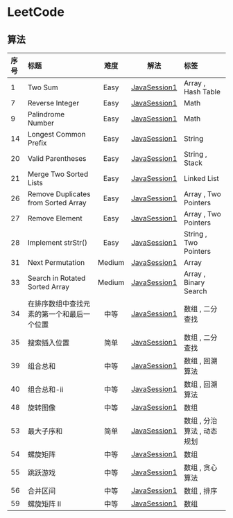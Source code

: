 # LeetCode

## 算法

| 序号 | 标题 | 难度 | 解法 | 标签 |
| :- | :- | :-: | :-: | :- |
| 1 | Two Sum | Easy | [JavaSession1](1.two-sum.java) | Array , Hash Table |
| 7 | Reverse Integer | Easy |[JavaSession1](7.reverse-integer.java) | Math |
| 9 | Palindrome Number | Easy | [JavaSession1](9.palindrome-number.java) | Math |
| 14 | Longest Common Prefix| Easy | [JavaSession1](14.longest-common-prefix.java) | String |
| 20 | Valid Parentheses | Easy | [JavaSession1](20.valid-parentheses.java) | String , Stack |
| 21 | Merge Two Sorted Lists | Easy | [JavaSession1](21.merge-two-sorted-lists.java) | Linked List |
| 26 | Remove Duplicates from Sorted Array | Easy | [JavaSession1](26.remove-duplicates-from-sorted-array.java) | Array , Two Pointers |
| 27 | Remove Element | Easy | [JavaSession1](27.remove-element.java) | Array , Two Pointers |
| 28 | Implement strStr() | Easy | [JavaSession1](28.implement-str-str.java) | String , Two Pointers |
| 31 | Next Permutation | Medium | [JavaSession1](31.next-permutation.java) | Array |
| 33 | Search in Rotated Sorted Array | Medium | [JavaSession1](33.search-in-rotated-sorted-array.java) | Array , Binary Search |
| 34 | 在排序数组中查找元素的第一个和最后一个位置 | 中等 | [JavaSession1](34.在排序数组中查找元素的第一个和最后一个位置.java) | 数组 , 二分查找 |
| 35 | 搜索插入位置 | 简单 | [JavaSession1](35.搜索插入位置.java) | 数组 , 二分查找 |
| 39 | 组合总和 | 中等 | [JavaSession1](39.组合总和.java) | 数组 , 回溯算法 |
| 40 | 组合总和-ii | 中等 | [JavaSession1](40.组合总和-ii.java) | 数组 , 回溯算法 |
| 48 | 旋转图像 | 中等 | [JavaSession1](48.旋转图像.java) | 数组 |
| 53 | 最大子序和 | 简单 | [JavaSession1](53.最大子序和.java) | 数组 , 分治算法 , 动态规划 |
| 54 | 螺旋矩阵 | 中等 | [JavaSession1](54.螺旋矩阵.java) | 数组 |
| 55 | 跳跃游戏 | 中等 | [JavaSession1](55.跳跃游戏.java) | 数组 , 贪心算法 |
| 56 | 合并区间 | 中等 | [JavaSession1](56.合并区间.java) | 数组 , 排序 |
| 59 | 螺旋矩阵 II | 中等 | [JavaSession1](59.螺旋矩阵-ii.java) | 数组 |
